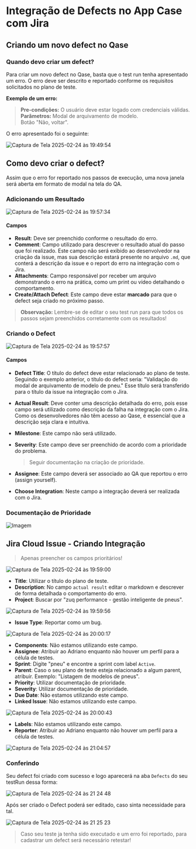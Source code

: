 
# Integração de Defects no App Case com Jira

## Criando um novo defect no Qase

### Quando devo criar um defect?
Para criar um novo defect no Qase, basta que o test run tenha apresentado um erro. O erro deve ser descrito e reportado conforme os requisitos solicitados no plano de teste.

**Exemplo de um erro:**

> **Pre-condições:** O usuário deve estar logado com credenciais válidas.  
> **Parâmetros:** Modal de arquivamento de modelo.  
> Botão "Não, voltar".

O erro apresentado foi o seguinte:

![Captura de Tela 2025-02-24 às 19:49:54](https://github.com/user-attachments/assets/f6f73e1a-cf19-4e72-a70a-7d10ae57543d)

## Como devo criar o defect?
Assim que o erro for reportado nos passos de execução, uma nova janela será aberta em formato de modal na tela do QA.

### Adicionando um Resultado

![Captura de Tela 2025-02-24 às 19:57:34](https://github.com/user-attachments/assets/c3c52ea4-98e7-450a-a4fe-fcd6abf89034)

#### Campos

- **Result**: Deve ser preenchido conforme o resultado do erro.
- **Comment**: Campo utilizado para descrever o resultado atual do passo que foi realizado. Este campo não será exibido ao desenvolvedor na criação da issue, mas sua descrição estará presente no arquivo `.md`, que conterá a descrição da issue e o report do erro na integração com o Jira.
- **Attachments**: Campo responsável por receber um arquivo demonstrando o erro na prática, como um print ou vídeo detalhando o comportamento.
- **Create/Attach Defect**: Este campo deve estar **marcado** para que o defect seja criado no próximo passo.

> **Observação:** Lembre-se de editar o seu test run para que todos os passos sejam preenchidos corretamente com os resultados!

### Criando o Defect

![Captura de Tela 2025-02-24 às 19:57:57](https://github.com/user-attachments/assets/51802bc9-92bb-4aed-988d-876f2b8da972)

#### Campos

- **Defect Title**: O título do defect deve estar relacionado ao plano de teste. Seguindo o exemplo anterior, o título do defect seria: "Validação do modal de arquivamento de modelo de pneu." Esse título será transferido para o título da issue na integração com o Jira.
- **Actual Result**: Deve conter uma descrição detalhada do erro, pois esse campo será utilizado como descrição da falha na integração com o Jira. Como os desenvolvedores não têm acesso ao Qase, é essencial que a descrição seja clara e intuitiva.
- **Milestone**: Este campo não será utilizado.
- **Severity**: Este campo deve ser preenchido de acordo com a prioridade do problema.

    > Seguir documentação na criação de prioridade.

- **Assignee**: Este campo deverá ser associado ao QA que reportou o erro (assign yourself).
- **Choose Integration**: Neste campo a integração deverá ser realizada com o Jira.

### Documentação de Prioridade
![Imagem](https://github.com/user-attachments/assets/252b449e-bcb5-43fe-828f-d89a15d7ac2b)

## Jira Cloud Issue - Criando Integração

> Apenas preencher os campos prioritários!

![Captura de Tela 2025-02-24 às 19:59:00](https://github.com/user-attachments/assets/86ada913-7dce-4182-8183-7d3f23eb4ff9)

- **Title**: Utilizar o título do plano de teste.
- **Description**: No campo ```actual result``` editar o markdown e descrever de forma detalhada o comportamento do erro.
- **Project**: Buscar por "zuq performance - gestão inteligente de pneus".

![Captura de Tela 2025-02-24 às 19:59:56](https://github.com/user-attachments/assets/5d0461e1-a68c-423e-98e6-2c8a50cad25f)

- **Issue Type**: Reportar como um bug.

![Captura de Tela 2025-02-24 às 20:00:17](https://github.com/user-attachments/assets/b1f5b908-2fed-4026-9988-9564371dbec8)

- **Components**: Não estamos utilizando este campo.
- **Assignee**: Atribuir ao Adriano enquanto não houver um perfil para a célula de testes.
- **Sprint**: Digite "pneu" e encontre a sprint com label ```Active```.
- **Parent**: Caso o seu plano de teste esteja relacionado a algum parent, atribuir. Exemplo: "Listagem de modelos de pneus".
- **Priority**: Utilizar documentação de prioridade.
- **Severity**: Utilizar documentação de prioridade.
- **Due Date**: Não estamos utilizando este campo.
- **Linked Issue**: Não estamos utilizando este campo.

![Captura de Tela 2025-02-24 às 20:00:43](https://github.com/user-attachments/assets/92c2823b-e05b-4693-8fee-c1267a5e594b)

- **Labels**: Não estamos utilizando este campo.
- **Reporter**: Atribuir ao Adriano enquanto não houver um perfil para a célula de testes.

![Captura de Tela 2025-02-24 às 21:04:57](https://github.com/user-attachments/assets/4120440f-1934-4e17-a42f-42eb3ae215ab)

### Conferindo 

Seu defect foi criado com sucesso e logo aparecerá na aba ```Defects``` do seu testRun dessa forma: 

![Captura de Tela 2025-02-24 às 21 24 48](https://github.com/user-attachments/assets/2ef31a28-da7a-4d21-8ad2-663b4f148863)

Após ser criado o Defect poderá ser editado, caso sinta necessidade para tal.

![Captura de Tela 2025-02-24 às 21 25 23](https://github.com/user-attachments/assets/c7e084cc-aa6d-4d1a-9333-1f002c2c7b89)

> Caso seu teste ja tenha sido executado e um erro foi reportado, para cadastrar um defect será necessário retestar!
